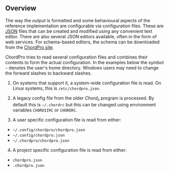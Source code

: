 ## Overview
The way the output is formatted and some behavioural aspects of the reference implementation are configurable via configuration files. These are [JSON](http://www.json.org/) files that can be created and modified using any convenient text editor. There are also several JSON editors available, often in the form of web services. For schema-based editors, the schema can be downloaded from the [ChordPro site](http://www.chordpro.org/chordpro/config50.schema).

ChordPro tries to read several configuration files and combines their contents to form the actual configuration. In the examples below the symbol `~` denotes the user's home directory. Windows users may need to change the forward slashes to backward slashes.

1. On systems that support it, a system-wide configuration file is read. On Linux systems, this is `/etc/chordpro.json`.

2. A legacy config file from the older _Chord_<sub>ii</sub> program is processed. By default this is `~/.chordrc` but this can be changed using environment variables `CHORDIIRC` or `CHORDRC`.

3. A user specific configuration file is read from either:
* `~/.config/chordpro/chordpro.json`
* `~/.config/chordpro.json`
* `~/.chordpro/chordpro.json`
4. A project specific configuration file is read from either:
* `chordpro.json`
* `.chordpro.json`